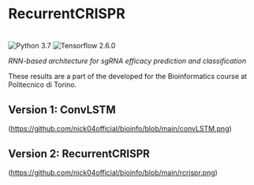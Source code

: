 # RecurrentCRISPR
#

![Python 3.7](https://img.shields.io/badge/Python-3.7-blue.svg?&logo=python&style=flat) ![Tensorflow 2.6.0](https://img.shields.io/badge/tensorflow-v2.6.0-yellow)

_RNN-based architecture for sgRNA efficacy prediction and classification_

These results are a part of the developed for the Bioinformatics course at Politecnico di Torino.

## Version 1: ConvLSTM

(https://github.com/nick04official/bioinfo/blob/main/convLSTM.png)

## Version 2: RecurrentCRISPR

(https://github.com/nick04official/bioinfo/blob/main/rcrispr.png)
